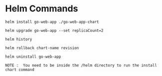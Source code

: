 # Helm Commands

```
helm install go-web-app ./go-web-app-chart

helm upgrade go-web-app --set replicaCount=2

helm history 

helm rollback chart-name revision

helm uninstall go-web-app
```

`NOTE :  You need to be inside the /helm directory to run the install chart command`
